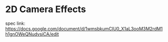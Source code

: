 # 2D Camera Effects

spec link: https://docs.google.com/document/d/1wmsbkumCIU0_X1aL3ooM3M2rdM1h1gnOWeQNudvsiCA/edit
